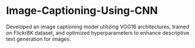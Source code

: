 # Image-Captioning-Using-CNN
Developed an image captioning model utilizing VGG16 architectures, trained on Flickr8K dataset, and optimized hyperparameters to enhance descriptive text generation for images.
